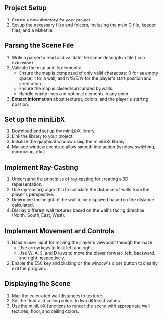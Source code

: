 ## Project Setup
1. Create a new directory for your project.
2. Set up the necessary files and folders, including the main C file, header files, and a Makefile.

## Parsing the Scene File
1. Write a parser to read and validate the scene description file (.cub extension).
2. Validate the map and its elements:
   - Ensure the map is composed of only valid characters: 0 for an empty space, 1 for a wall, and N/S/E/W for the player's start position and orientation.
   - Ensure the map is closed/surrounded by walls.
   - Handle empty lines and optional elements in any order.
3. **Extract information** about textures, colors, and the player's starting position.

## Set up the miniLibX
1. Download and set up the miniLibX library.
2. Link the library to your project.
3. Initialize the graphical window using the miniLibX library.
4. Manage window events to allow smooth interaction (window switching, minimizing, etc.).

## Implement Ray-Casting
1. Understand the principles of ray-casting for creating a 3D representation.
2. Use ray-casting algorithm to calculate the distance of walls from the player's perspective.
3. Determine the height of the wall to be displayed based on the distance calculated.
4. Display different wall textures based on the wall's facing direction (North, South, East, West).

## Implement Movement and Controls
1. Handle user input for moving the player's viewpoint through the maze:
   - Use arrow keys to look left and right.
   - Use W, A, S, and D keys to move the player forward, left, backward, and right, respectively.
2. Enable the ESC key and clicking on the window's close button to cleanly exit the program.

## Displaying the Scene
1. Map the calculated wall distances to textures.
2. Set the floor and ceiling colors to two different values.
3. Use the miniLibX functions to render the scene with appropriate wall textures, floor, and ceiling colors.
